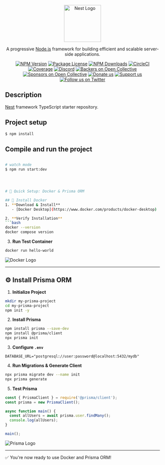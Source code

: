 <p align="center">
  <a href="http://nestjs.com/" target="blank"><img src="https://nestjs.com/img/logo-small.svg" width="120" alt="Nest Logo" /></a>
</p>

[circleci-image]: https://img.shields.io/circleci/build/github/nestjs/nest/master?token=abc123def456
[circleci-url]: https://circleci.com/gh/nestjs/nest

  <p align="center">A progressive <a href="http://nodejs.org" target="_blank">Node.js</a> framework for building efficient and scalable server-side applications.</p>
    <p align="center">
<a href="https://www.npmjs.com/~nestjscore" target="_blank"><img src="https://img.shields.io/npm/v/@nestjs/core.svg" alt="NPM Version" /></a>
<a href="https://www.npmjs.com/~nestjscore" target="_blank"><img src="https://img.shields.io/npm/l/@nestjs/core.svg" alt="Package License" /></a>
<a href="https://www.npmjs.com/~nestjscore" target="_blank"><img src="https://img.shields.io/npm/dm/@nestjs/common.svg" alt="NPM Downloads" /></a>
<a href="https://circleci.com/gh/nestjs/nest" target="_blank"><img src="https://img.shields.io/circleci/build/github/nestjs/nest/master" alt="CircleCI" /></a>
<a href="https://coveralls.io/github/nestjs/nest?branch=master" target="_blank"><img src="https://coveralls.io/repos/github/nestjs/nest/badge.svg?branch=master#9" alt="Coverage" /></a>
<a href="https://discord.gg/G7Qnnhy" target="_blank"><img src="https://img.shields.io/badge/discord-online-brightgreen.svg" alt="Discord"/></a>
<a href="https://opencollective.com/nest#backer" target="_blank"><img src="https://opencollective.com/nest/backers/badge.svg" alt="Backers on Open Collective" /></a>
<a href="https://opencollective.com/nest#sponsor" target="_blank"><img src="https://opencollective.com/nest/sponsors/badge.svg" alt="Sponsors on Open Collective" /></a>
  <a href="https://paypal.me/kamilmysliwiec" target="_blank"><img src="https://img.shields.io/badge/Donate-PayPal-ff3f59.svg" alt="Donate us"/></a>
    <a href="https://opencollective.com/nest#sponsor"  target="_blank"><img src="https://img.shields.io/badge/Support%20us-Open%20Collective-41B883.svg" alt="Support us"></a>
  <a href="https://twitter.com/nestframework" target="_blank"><img src="https://img.shields.io/twitter/follow/nestframework.svg?style=social&label=Follow" alt="Follow us on Twitter"></a>
</p>
  <!--[![Backers on Open Collective](https://opencollective.com/nest/backers/badge.svg)](https://opencollective.com/nest#backer)
  [![Sponsors on Open Collective](https://opencollective.com/nest/sponsors/badge.svg)](https://opencollective.com/nest#sponsor)-->

## Description

[Nest](https://github.com/nestjs/nest) framework TypeScript starter repository.

## Project setup

```bash
$ npm install
```

## Compile and run the project

```bash

# watch mode
$ npm run start:dev




# 🚀 Quick Setup: Docker & Prisma ORM

## 🐳 Install Docker
1. **Download & Install**  
   - [Docker Desktop](https://www.docker.com/products/docker-desktop)

2. **Verify Installation**  
```bash
docker --version
docker compose version
```

3. **Run Test Container**  
```bash
docker run hello-world
```

![Docker Logo](https://www.docker.com/wp-content/uploads/2022/03/Moby-logo.png)

---

## ⚙️ Install Prisma ORM
1. **Initialize Project**  
```bash
mkdir my-prisma-project
cd my-prisma-project
npm init -y
```

2. **Install Prisma**  
```bash
npm install prisma --save-dev
npm install @prisma/client
npx prisma init
```

3. **Configure `.env`**  
```env
DATABASE_URL="postgresql://user:password@localhost:5432/mydb"
```

4. **Run Migrations & Generate Client**  
```bash
npx prisma migrate dev --name init
npx prisma generate
```

5. **Test Prisma**  
```javascript
const { PrismaClient } = require('@prisma/client');
const prisma = new PrismaClient();

async function main() {
  const allUsers = await prisma.user.findMany();
  console.log(allUsers);
}

main();
```

![Prisma Logo](https://www.prisma.io/images/logo.svg)

---

✅ You're now ready to use Docker and Prisma ORM!
